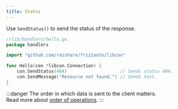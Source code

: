 ```yaml
---
title: Status
---
```


Use `SendStatus()` to send the status of the response.

```go
//lib/handlers/hello.go
package handlers

import "github.com/razshare/frizzante/libcon"

func Hello(con *libcon.Connection) {
    con.SendStatus(404)                    // Sends status 404.
    con.SendMessage("Resource not found.") // Sends text.
}
```

:::danger
The order in which data is sent to the client matters. <br/>
Read more about [order of operations](../order-of-operations).
:::